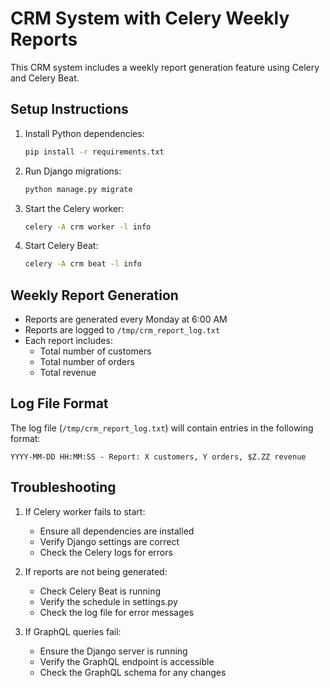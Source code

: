 # CRM System with Celery Weekly Reports

This CRM system includes a weekly report generation feature using Celery and Celery Beat.

## Setup Instructions

1. Install Python dependencies:
   ```bash
   pip install -r requirements.txt
   ```

2. Run Django migrations:
   ```bash
   python manage.py migrate
   ```

3. Start the Celery worker:
   ```bash
   celery -A crm worker -l info
   ```

4. Start Celery Beat:
   ```bash
   celery -A crm beat -l info
   ```

## Weekly Report Generation

- Reports are generated every Monday at 6:00 AM
- Reports are logged to `/tmp/crm_report_log.txt`
- Each report includes:
  - Total number of customers
  - Total number of orders
  - Total revenue

## Log File Format

The log file (`/tmp/crm_report_log.txt`) will contain entries in the following format:
```
YYYY-MM-DD HH:MM:SS - Report: X customers, Y orders, $Z.ZZ revenue
```

## Troubleshooting

1. If Celery worker fails to start:
   - Ensure all dependencies are installed
   - Verify Django settings are correct
   - Check the Celery logs for errors

2. If reports are not being generated:
   - Check Celery Beat is running
   - Verify the schedule in settings.py
   - Check the log file for error messages

3. If GraphQL queries fail:
   - Ensure the Django server is running
   - Verify the GraphQL endpoint is accessible
   - Check the GraphQL schema for any changes 